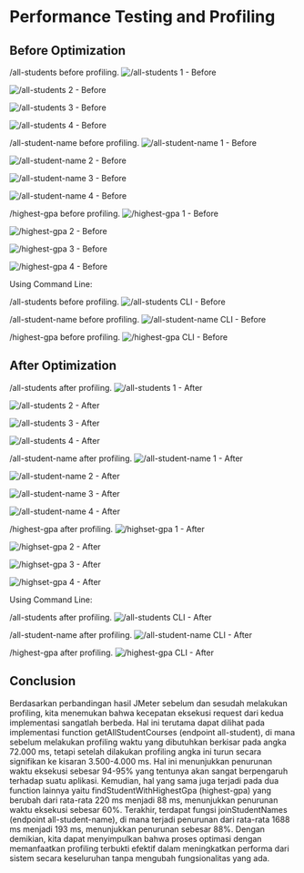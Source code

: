 # Performance Testing and Profiling

## Before Optimization

/all-students before profiling.
![/all-students 1 - Before](./images/before-1-1.jpg)

![/all-students 2 - Before](./images/before-1-2.jpg)

![/all-students 3 - Before](./images/before-1-3.jpg)

![/all-students 4 - Before](./images/before-1-4.jpg)

/all-student-name before profiling.
![/all-student-name 1  -  Before](./images/before2-1.jpg)

![/all-student-name 2  -  Before](./images/before2-2.jpg)

![/all-student-name 3  -  Before](./images/before2-3.jpg)

![/all-student-name 4  -  Before](./images/before2-4.jpg)

/highest-gpa before profiling.
![/highest-gpa 1 - Before](./images/before-3-1.jpg)

![/highest-gpa 2 - Before](./images/before-3-2.jpg)

![/highest-gpa 3 - Before](./images/before-3-3.jpg)

![/highest-gpa 4 - Before](./images/before-3-4.jpg)

Using Command Line:

/all-students before profiling.
![/all-students CLI  -  Before](./images/beforecli-1.jpg)

/all-student-name before profiling.
![/all-student-name CLI  -  Before](./images/beforecli-2.jpg)

/highest-gpa before profiling.
![/highest-gpa CLI  -  Before](./images/beforecli-3.jpg)

## After Optimization

/all-students after profiling.
![/all-students 1 - After](./images/after-1-1.jpg)

![/all-students 2 - After](./images/after-1-2.jpg)

![/all-students 3 - After](./images/after-1-3.jpg)

![/all-students 4 - After](./images/after-1-4.jpg)

/all-student-name after profiling.
![/all-student-name 1 - After](./images/after-2-1.jpg)

![/all-student-name 2 - After](./images/after-2-2.jpg)

![/all-student-name 3 - After](./images/after-2-3.jpg)

![/all-student-name 4 - After](./images/after-2-4.jpg)

/highest-gpa after profiling.
![/highset-gpa 1 - After](./images/after-3-1.jpg)

![/highset-gpa 2 - After](./images/after-3-2.jpg)

![/highset-gpa 3 - After](./images/after-3-3.jpg)

![/highset-gpa 4 - After](./images/after-3-4.jpg)

Using Command Line:

/all-students after profiling.
![/all-students CLI - After](./images/after-cli-1.jpg)

/all-student-name after profiling.
![/all-student-name CLI - After](./images/after-cli-2.jpg)

/highest-gpa after profiling.
![/highest-gpa CLI - After](./images/after-cli-3.jpg)

## Conclusion

Berdasarkan perbandingan hasil JMeter sebelum dan sesudah melakukan profiling, kita menemukan bahwa kecepatan eksekusi request dari kedua implementasi sangatlah berbeda. Hal ini terutama dapat dilihat pada implementasi function getAllStudentCourses (endpoint all-student), di mana sebelum melakukan profiling waktu yang dibutuhkan berkisar pada angka 72.000 ms, tetapi setelah dilakukan profiling angka ini turun secara signifikan ke kisaran 3.500-4.000 ms. Hal ini menunjukkan penurunan waktu eksekusi sebesar 94-95% yang tentunya akan sangat berpengaruh terhadap suatu aplikasi. Kemudian, hal yang sama juga terjadi pada dua function lainnya yaitu findStudentWithHighestGpa (highest-gpa) yang berubah dari rata-rata 220 ms menjadi 88 ms, menunjukkan penurunan waktu eksekusi sebesar 60%. Terakhir, terdapat fungsi joinStudentNames (endpoint all-student-name), di mana terjadi penurunan dari rata-rata 1688 ms menjadi 193 ms, menunjukkan penurunan sebesar 88%. Dengan demikian, kita dapat menyimpulkan bahwa proses optimasi dengan memanfaatkan profiling terbukti efektif dalam meningkatkan performa dari sistem secara keseluruhan tanpa mengubah fungsionalitas yang ada. 